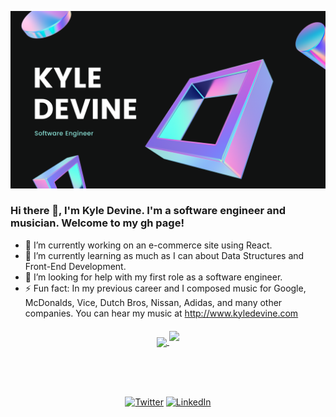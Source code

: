   ![Banner](https://github.com/devinenoise/devinenoise/blob/main/kyle%20devine%20(1).png)

### Hi there 👋, I'm Kyle Devine. I'm a software engineer and musician. Welcome to my gh page! <br>

- 🔭 I’m currently working on an e-commerce site using React.
- 🌱 I’m currently learning as much as I can about Data Structures and Front-End Development.
- 🤔 I’m looking for help with my first role as a software engineer.
- ⚡ Fun fact: In my previous career and I composed music for Google, McDonalds, Vice, Dutch Bros, Nissan, Adidas, and many other companies.  You can hear my music at http://www.kyledevine.com

<p align="center" style="margin-top: 20px; margin-bottom: 20px" >
<a href="https://www.linkedin.com/in/kyleadevine/">
  <img align="center" src="https://github-readme-stats.vercel.app/api?username=devinenoise&show_icons=true&theme=tokyonight&count_private=true&hide=stars" />
</a>
<a href="https://www.linkedin.com/in/kyleadevine/">
<img align="center" height="170px" src="https://github-readme-stats.vercel.app/api/top-langs/?username=devinenoise&amp;layout=compact&amp;theme=tokyonight" style="max-width:100%; margin-bottom: 20px;"/>
</a>
</p>

<br>
<p align="center" style="margin-top: 2rem; margin-bottom: 1rem;" >
	<a href="https://twitter.com/kylewhocodes"><img src="https://img.shields.io/twitter/follow/kylewhocodes?label=Twitter&style=social" alt="Twitter"></a>
	<a href="https://www.linkedin.com/in/kyleadevine/"><img src="https://img.shields.io/badge/LinkedIn--_.svg?style=social&logo=linkedin" alt="LinkedIn"></a>
</p>




